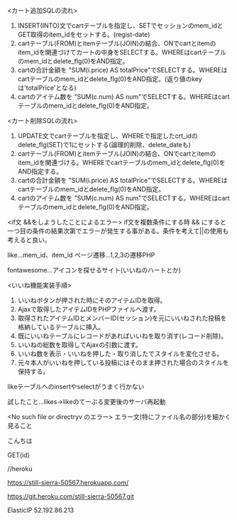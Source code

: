 <カート追加SQLの流れ>
1. INSERT(INTO)文でcartテーブルを指定し、SETでセッションのmem_idとGET取得のitem_idをセットする。(regist-date)
2. cartテーブル(FROM)とitemテーブル(JOIN)の結合、ONでcartとitemのitem_idを関連づけてカートの中身をSELECTする。WHEREはcartテーブルのmem_idとdelete_flg(0)をAND指定。
3. cartの合計金額を "SUM(i.price) AS totalPrice"でSELECTする。WHEREはcartテーブルのmem_idとdelete_flg(0)をAND指定。(返り値のkeyは'totalPrice'となる)
4. cartのアイテム数を "SUM(c.num) AS num"でSELECTする。WHEREはcartテーブルのmem_idとdelete_flg(0)をAND指定。

<カート削除SQLの流れ>
1. UPDATE文でcartテーブルを指定し、WHEREで指定したcrt_idのdelete_flg(SET)で1にセットする(論理的削除、delete_dateも)
2. cartテーブル(FROM)とitemテーブル(JOIN)の結合、ONでcartとitemのitem_idを関連づける。WHEREでcartテーブルのmem_idとdelete_flg(0)をAND指定する。
3. cartの合計金額を "SUM(i.price) AS totalPrice"でSELECTする。WHEREはcartテーブルのmem_idとdelete_flg(0)をAND指定。
4. cartのアイテム数を "SUM(c.num) AS num"でSELECTする。WHEREはcartテーブルのmem_idとdelete_flg(0)をAND指定。

<if文 &&をしようしたことによるエラー>
if文を複数条件にする時 && にすると一つ目の条件の結果次第でエラーが発生する事がある。条件を考えて||の使用も考えると良い。

like...mem_id、item_id
ページ遷移...1,2,3の遷移PHP

fontawesome...アイコンを探せるサイト(いいねのハートとか)

<いいね機能実装手順>

1. いいねボタンが押された時にそのアイテムIDを取得。
2. Ajaxで取得したアイテムIDをPHPファイルへ渡す。
3. 取得されたアイテムIDとメンバーID(セッション)を元にいいねされた投稿を格納しているテーブルに挿入。
4. 既にいいねテーブルにレコードがあればいいねを取り消す(レコード削除)。
5. いいねの総数を取得してAjaxの引数に渡す。
6. いいね数を表示・いいねを押した・取り消したでスタイルを変化させる。
7. 元々本人がいいねを押している投稿にはそのまま押された場合のスタイルを保持する。

likeテーブルへのinsertやselectがうまく行かない

試したこと...likes→likeのてーぶる変更後のサーバ再起動

<No such file or directryv のエラー>
エラー文(特にファイル名の部分)を細かく見ること

こんちは

GET(id)


//heroku
<still-sierra-50567>

https://still-sierra-50567.herokuapp.com/

https://git.heroku.com/still-sierra-50567.git

ElasticIP
52.192.86.213